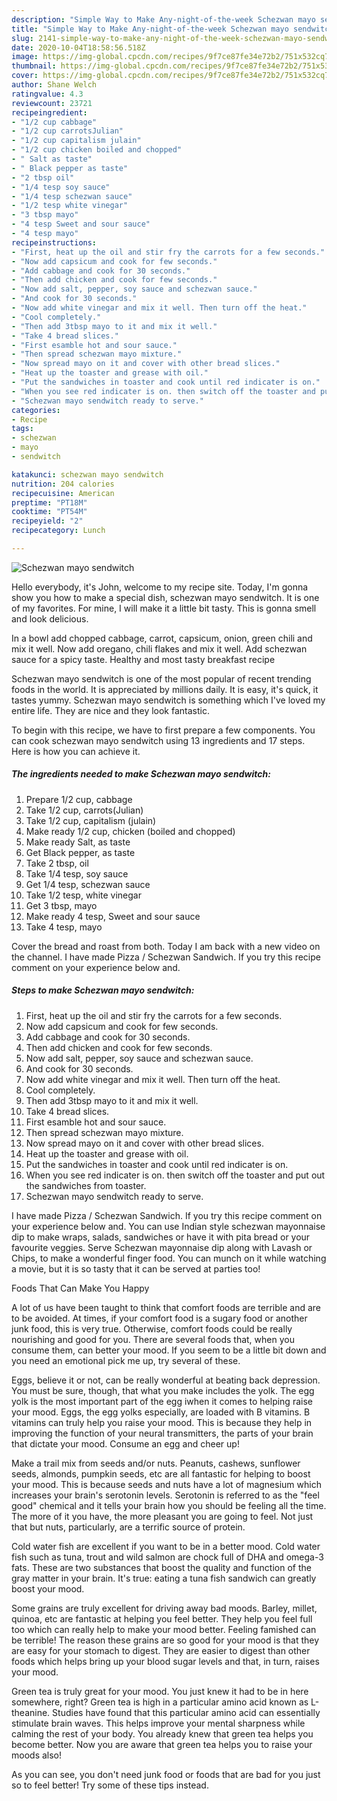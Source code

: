 ```yaml
---
description: "Simple Way to Make Any-night-of-the-week Schezwan mayo sendwitch"
title: "Simple Way to Make Any-night-of-the-week Schezwan mayo sendwitch"
slug: 2141-simple-way-to-make-any-night-of-the-week-schezwan-mayo-sendwitch
date: 2020-10-04T18:58:56.518Z
image: https://img-global.cpcdn.com/recipes/9f7ce87fe34e72b2/751x532cq70/schezwan-mayo-sendwitch-recipe-main-photo.jpg
thumbnail: https://img-global.cpcdn.com/recipes/9f7ce87fe34e72b2/751x532cq70/schezwan-mayo-sendwitch-recipe-main-photo.jpg
cover: https://img-global.cpcdn.com/recipes/9f7ce87fe34e72b2/751x532cq70/schezwan-mayo-sendwitch-recipe-main-photo.jpg
author: Shane Welch
ratingvalue: 4.3
reviewcount: 23721
recipeingredient:
- "1/2 cup cabbage"
- "1/2 cup carrotsJulian"
- "1/2 cup capitalism julain"
- "1/2 cup chicken boiled and chopped"
- " Salt as taste"
- " Black pepper as taste"
- "2 tbsp oil"
- "1/4 tesp soy sauce"
- "1/4 tesp schezwan sauce"
- "1/2 tesp white vinegar"
- "3 tbsp mayo"
- "4 tesp Sweet and sour sauce"
- "4 tesp mayo"
recipeinstructions:
- "First, heat up the oil and stir fry the carrots for a few seconds."
- "Now add capsicum and cook for few seconds."
- "Add cabbage and cook for 30 seconds."
- "Then add chicken and cook for few seconds."
- "Now add salt, pepper, soy sauce and schezwan sauce."
- "And cook for 30 seconds."
- "Now add white vinegar and mix it well. Then turn off the heat."
- "Cool completely."
- "Then add 3tbsp mayo to it and mix it well."
- "Take 4 bread slices."
- "First esamble hot and sour sauce."
- "Then spread schezwan mayo mixture."
- "Now spread mayo on it and cover with other bread slices."
- "Heat up the toaster and grease with oil."
- "Put the sandwiches in toaster and cook until red indicater is on."
- "When you see red indicater is on. then switch off the toaster and put out the sandwiches from toaster."
- "Schezwan mayo sendwitch ready to serve."
categories:
- Recipe
tags:
- schezwan
- mayo
- sendwitch

katakunci: schezwan mayo sendwitch 
nutrition: 204 calories
recipecuisine: American
preptime: "PT18M"
cooktime: "PT54M"
recipeyield: "2"
recipecategory: Lunch

---
```



![Schezwan mayo sendwitch](https://img-global.cpcdn.com/recipes/9f7ce87fe34e72b2/751x532cq70/schezwan-mayo-sendwitch-recipe-main-photo.jpg)

Hello everybody, it's John, welcome to my recipe site. Today, I'm gonna show you how to make a special dish, schezwan mayo sendwitch. It is one of my favorites. For mine, I will make it a little bit tasty. This is gonna smell and look delicious.

In a bowl add chopped cabbage, carrot, capsicum, onion, green chili and mix it well. Now add oregano, chili flakes and mix it well. Add schezwan sauce for a spicy taste. Healthy and most tasty breakfast recipe

Schezwan mayo sendwitch is one of the most popular of recent trending foods in the world. It is appreciated by millions daily. It is easy, it's quick, it tastes yummy. Schezwan mayo sendwitch is something which I've loved my entire life. They are nice and they look fantastic.


To begin with this recipe, we have to first prepare a few components. You can cook schezwan mayo sendwitch using 13 ingredients and 17 steps. Here is how you can achieve it.

<!--inarticleads1-->

##### The ingredients needed to make Schezwan mayo sendwitch:

1. Prepare 1/2 cup, cabbage
1. Take 1/2 cup, carrots(Julian)
1. Take 1/2 cup, capitalism (julain)
1. Make ready 1/2 cup, chicken (boiled and chopped)
1. Make ready  Salt, as taste
1. Get  Black pepper, as taste
1. Take 2 tbsp, oil
1. Take 1/4 tesp, soy sauce
1. Get 1/4 tesp, schezwan sauce
1. Take 1/2 tesp, white vinegar
1. Get 3 tbsp, mayo
1. Make ready 4 tesp, Sweet and sour sauce
1. Take 4 tesp, mayo


Cover the bread and roast from both. Today I am back with a new video on the channel. I have made Pizza / Schezwan Sandwich. If you try this recipe comment on your experience below and. 

<!--inarticleads2-->

##### Steps to make Schezwan mayo sendwitch:

1. First, heat up the oil and stir fry the carrots for a few seconds.
1. Now add capsicum and cook for few seconds.
1. Add cabbage and cook for 30 seconds.
1. Then add chicken and cook for few seconds.
1. Now add salt, pepper, soy sauce and schezwan sauce.
1. And cook for 30 seconds.
1. Now add white vinegar and mix it well. Then turn off the heat.
1. Cool completely.
1. Then add 3tbsp mayo to it and mix it well.
1. Take 4 bread slices.
1. First esamble hot and sour sauce.
1. Then spread schezwan mayo mixture.
1. Now spread mayo on it and cover with other bread slices.
1. Heat up the toaster and grease with oil.
1. Put the sandwiches in toaster and cook until red indicater is on.
1. When you see red indicater is on. then switch off the toaster and put out the sandwiches from toaster.
1. Schezwan mayo sendwitch ready to serve.


I have made Pizza / Schezwan Sandwich. If you try this recipe comment on your experience below and. You can use Indian style schezwan mayonnaise dip to make wraps, salads, sandwiches or have it with pita bread or your favourite veggies. Serve Schezwan mayonnaise dip along with Lavash or Chips, to make a wonderful finger food. You can munch on it while watching a movie, but it is so tasty that it can be served at parties too! 

Foods That Can Make You Happy


A lot of us have been taught to think that comfort foods are terrible and are to be avoided. At times, if your comfort food is a sugary food or another junk food, this is very true. Otherwise, comfort foods could be really nourishing and good for you. There are several foods that, when you consume them, can better your mood. If you seem to be a little bit down and you need an emotional pick me up, try several of these.

Eggs, believe it or not, can be really wonderful at beating back depression. You must be sure, though, that what you make includes the yolk. The egg yolk is the most important part of the egg iwhen it comes to helping raise your mood. Eggs, the egg yolks especially, are loaded with B vitamins. B vitamins can truly help you raise your mood. This is because they help in improving the function of your neural transmitters, the parts of your brain that dictate your mood. Consume an egg and cheer up!

Make a trail mix from seeds and/or nuts. Peanuts, cashews, sunflower seeds, almonds, pumpkin seeds, etc are all fantastic for helping to boost your mood. This is because seeds and nuts have a lot of magnesium which increases your brain's serotonin levels. Serotonin is referred to as the "feel good" chemical and it tells your brain how you should be feeling all the time. The more of it you have, the more pleasant you are going to feel. Not just that but nuts, particularly, are a terrific source of protein.

Cold water fish are excellent if you want to be in a better mood. Cold water fish such as tuna, trout and wild salmon are chock full of DHA and omega-3 fats. These are two substances that boost the quality and function of the gray matter in your brain. It's true: eating a tuna fish sandwich can greatly boost your mood. 

Some grains are truly excellent for driving away bad moods. Barley, millet, quinoa, etc are fantastic at helping you feel better. They help you feel full too which can really help to make your mood better. Feeling famished can be terrible! The reason these grains are so good for your mood is that they are easy for your stomach to digest. They are easier to digest than other foods which helps bring up your blood sugar levels and that, in turn, raises your mood.

Green tea is truly great for your mood. You just knew it had to be in here somewhere, right? Green tea is high in a particular amino acid known as L-theanine. Studies have found that this particular amino acid can essentially stimulate brain waves. This helps improve your mental sharpness while calming the rest of your body. You already knew that green tea helps you become better. Now you are aware that green tea helps you to raise your moods also!

As you can see, you don't need junk food or foods that are bad for you just so to feel better! Try  some  of  these  tips  instead.

